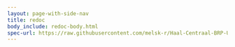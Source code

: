 ```yaml
---
layout: page-with-side-nav
title: redoc
body_include: redoc-body.html
spec-url: https://raw.githubusercontent.com/melsk-r/Haal-Centraal-BRP-Update-API/master/specificatie/genereervariant/openapi.yaml
---
```

<redoc spec-url='{{ page.spec-url}}'></redoc>